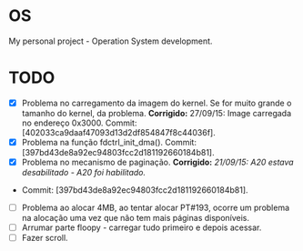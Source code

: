 # OS

My personal project - Operation System development.

# TODO
- [x] Problema no carregamento da imagem do kernel. Se for muito grande o tamanho do kernel, da problema. 
**Corrigido:** 27/09/15: Image carregada no endereço 0x3000. Commit: [402033ca9daaf47093d13d2df854847f8c44036f].
- [x] Problema na função fdctrl_init_dma(). Commit: [397bd43de8a92ec94803fcc2d181192660184b81].
- [x] Problema no mecanismo de paginação. **Corrigido:** *21/09/15: A20 estava desabilitado - A20 foi habilitado.*
* Commit: [397bd43de8a92ec94803fcc2d181192660184b81].
- [ ] Problema ao alocar 4MB, ao tentar alocar PT#193, ocorre um problema na alocação uma vez que não tem mais páginas disponíveis. 
- [ ] Arrumar parte floopy - carregar tudo primeiro e depois acessar. 
- [ ] Fazer scroll. 
